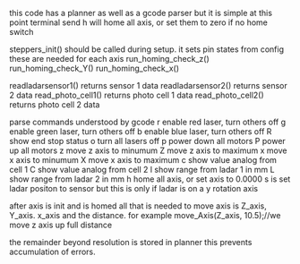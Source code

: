 this code has a planner as well as a gcode parser but it is simple at this point
terminal send h will home all axis, or set them to zero if no home switch

steppers_init() should be called during setup. it sets pin states from config
these are needed for each  axis
run_homing_check_z() 
run_homing_check_Y()
run_homing_check_x()


readladarsensor1() returns sensor 1 data
readladarsensor2() returns sensor 2 data
read_photo_cell1() returns photo cell 1 data
read_photo_cell2() returns photo cell 2 data

parse commands understood by gcode 
r enable red laser, turn others off
g enable green laser, turn others off
b enable blue laser, turn others off
R show end stop status
o turn all lasers off
p power down all motors
P power up all motors
z move z axis to minumum 
Z move z axis to maximum
x move x axis to minumum 
X move x axis to maximum
c show value analog from cell 1
C show value analog from cell 2
l show range from ladar 1 in mm 
L show range from ladar 2 in mm
h home all axis, or set axis to 0.0000
s is set ladar positon to sensor but this is only if ladar is on a y rotation axis

after axis is init and is homed 
all that is needed to move axis is Z_axis, Y_axis. x_axis and the distance.
for example move_Axis(Z_axis, 10.5);//we move z axis up full distance

the remainder beyond resolution is stored in planner this prevents accumulation of errors.


